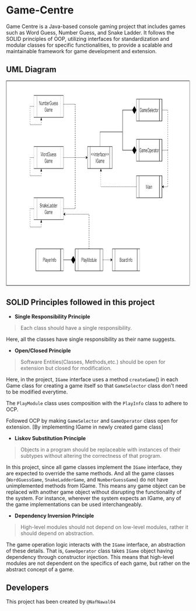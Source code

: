 # Game-Centre
Game Centre is a Java-based console gaming project that includes games such as Word Guess, Number Guess, and Snake Ladder. It follows the SOLID principles of OOP, utilizing interfaces for standardization and modular classes for specific functionalities, to provide a scalable and maintainable framework for game development and extension.



## UML Diagram

<img height="562" src="src/uml.png" width="932" alt="UML Diagram"/>

## SOLID Principles followed in this project
- **Single Responsibility Principle**

>Each class should have a single responsibility.

  Here, all the classes have single responsibility as their name suggests.

- **Open/Closed Principle**

>Software Entities(Classes, Methods,etc.) should be open for extension but closed for modification.

  Here, in the project, `IGame` interface uses a method `createGame`() in each Game class  for creating a game itself so that `GameSelector` class don't need to be modified everytime.
  
  The `PlayModule` class uses composition with the `PlayInfo` class to adhere to OCP.

  Followed OCP by making `GameSelector` and `GameOperator` class open for extension. [By implementing IGame in newly created game class]

- **Liskov Substitution Principle**

>Objects in a program should be replaceable with instances of their subtypes without altering the correctness of that program.

  In this project, since all game classes implement the `IGame` interface, they are expected to override the same methods. And all the game classes (`WordGuessGame`, `SnakeLadderGame`, and `NumberGuessGame`) do not have unimplemented methods from IGame. This means any game object can be replaced with another game object without disrupting the functionality of the system. For instance, wherever the system expects an IGame, any of the game implementations can be used interchangeably.

- **Dependency Inversion Principle**
>High-level modules should not depend on low-level modules, rather it should depend on abstraction.

   The game operation logic interacts with the `IGame` interface, an abstraction of these details. That is, `GameOperator` class takes `IGame` object having dependency through constructor injection. This means that high-level modules are not dependent on the specifics of each game, but rather on the abstract concept of a game.
 
## Developers
 This project has been created by `@NafNawal04` 